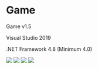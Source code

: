# Game
  <p>Game v1.5</p>
  <p>Visual Studio 2019</p>
  <p>.NET Framework 4.8 (Minimum 4.0)</p>
  <img src="https://www.photo.herominyum.com/resimler/2019/08/05/ssQl.png" />
  <img src="https://www.photo.herominyum.com/resimler/2019/08/05/s9dU.png" />
  <img src="https://www.photo.herominyum.com/resimler/2020/03/24/I7h9.png" />
  <img src="https://www.photo.herominyum.com/resimler/2020/03/24/I80c.png" />
